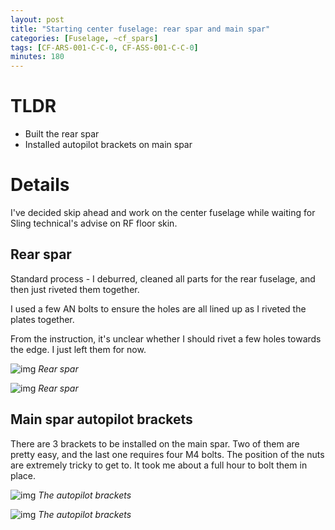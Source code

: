 ```yaml
---
layout: post
title: "Starting center fuselage: rear spar and main spar"
categories: [Fuselage, ~cf_spars]
tags: [CF-ARS-001-C-C-0, CF-ASS-001-C-C-0]
minutes: 180
---
```


# TLDR

- Built the rear spar
- Installed autopilot brackets on main spar

# Details

I've decided skip ahead and work on the center fuselage while waiting for Sling technical's advise on RF floor skin.

## Rear spar

Standard process - I deburred, cleaned all parts for the rear fuselage, and then just riveted them together.

I used a few AN bolts to ensure the holes are all lined up as I riveted the plates together.

From the instruction, it's unclear whether I should rivet a few holes towards the edge. I just left them for now.

![img](https://lh3.googleusercontent.com/pw/AP1GczPbA99qZIjf94qN_iZBVvYyZJpj1MjObP3b9SYzeFVpxR5zFa72B3faxp7bavMWBsQjKw3POiciUEYJa9J6DAHj79m_WKD5Hwz8mjjKlslV5y1aSYct06TMIeD2XdgsiP0YV6ZMJdZSe8IpAyHnNBH6aw=w1354-h1019-s-no-gm?authuser=0)
_Rear spar_

![img](https://lh3.googleusercontent.com/pw/AP1GczPU_LkAWuoySiez_63w6bu1mxP3RC4fbDVM7_PFdfiTMvV7JaKNBn5KKfFgFsstvqMuLF-jXWyhJpk-LlLoKTfENvbIMSDz9AZM_8GNIlpXg-2a8BcXvwqZa0bI5fqOrVRrL505VDaXTjIbH1u3K8aXYw=w1354-h1019-s-no-gm?authuser=0)
_Rear spar_

## Main spar autopilot brackets

There are 3 brackets to be installed on the main spar. Two of them are pretty easy, and the last one requires four M4 bolts. The position of the nuts are extremely tricky to get to. It took me about a full hour to bolt them in place.

![img](https://lh3.googleusercontent.com/pw/AP1GczPdXzIHuLEupMalvwPIKxxh9jEHseiozNyMS3-uDrpRBZ6T7qDnpDyFsggS74PSpa-SvLVeNr9TQI6CaIwgGdCxKOysFOr0tY-WUipMYZS9bwdYxQOSz-fzVah9goudZDPB-8lgK11enn4SxJLER-y2Yg=w1354-h1019-s-no-gm?authuser=0)
_The autopilot brackets_

![img](https://lh3.googleusercontent.com/pw/AP1GczNJrftvGP3kxMPsYpp10lNpLRQ8t88609bDazVaIdCt5c8ypOowxnr0xmN9irLYQAJOhn31nKOMeV9y96mbdxon2la_UCb6hkYG2j4XX4wwH9T1a0GI818RQzNV5McBkcVhaQY4iHamO5R3f0HLXpl6Fg=w1354-h1019-s-no-gm?authuser=0)
_The autopilot brackets_
